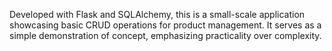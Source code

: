 Developed with Flask and SQLAlchemy, this is a small-scale application showcasing basic CRUD operations for product management. It serves as a simple demonstration of concept, emphasizing practicality over complexity.

